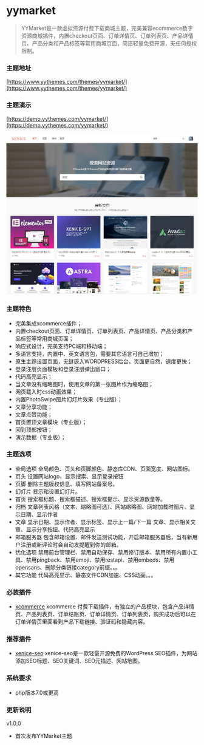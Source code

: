 # yymarket
> YYMarket是一款虚拟资源付费下载商城主题，完美兼容ecommerce数字资源商城插件，内置checkout页面、订单详情页、订单列表页、产品详情页、产品分类和产品标签等常用商城页面，简洁轻量免费开源，无任何授权限制。 

### 主题地址
[https://www.yythemes.com/themes/yymarket/](https://www.yythemes.com/themes/yymarket/)

### 主题演示
[https://demo.yythemes.com/yymarket/](https://demo.yythemes.com/yymarket/)

![yymarket](https://raw.githubusercontent.com/yythemes/yymarket/master/screenshot.png)


### 主题特色
- 完美集成xcommerce插件；
- 内置checkout页面、订单详情页、订单列表页、产品详情页、产品分类和产品标签等常用商城页面；
- 响应式设计，完美支持PC端和移动端；
- 多语言支持，内置中、英文语言包，需要其它语言可自己增加；
- 原生主题设置页面，无缝嵌入WORDPRESS后台，页面更自然，速度更快；
- 登录注册页面模板和登录注册弹出窗口；
- 代码高亮显示；
- 当文章没有缩略图时，使用文章的第一张图片作为缩略图；
- 网页载入时css动画效果；
- 内置PhotoSwipe图片幻灯片效果（专业版）；
- 文章分享功能；
- 文章点赞功能；
- 首页置顶文章模块（专业版）；
- 回到顶部按钮；
- 演示数据（专业版）；

### 主题选项
- 全局选项 全局颜色、页头和页脚颜色、静态库CDN、页面宽度、网站图标。
- 页头 设置网站logo、显示搜索、显示登录按钮
- 页脚 删除主题版权信息、填写网站备案号。
- 幻灯片 显示和设置幻灯片。
- 首页 搜索框标题、搜索框描述、搜索框提示、显示资源数量等。
- 归档 文章列表风格（文本、缩略图可选）、网站缩略图、网站加载时图片、显示日期、显示作者
- 文章 显示日期、显示作者、显示标签、显示上一篇/下一篇 文章、显示相关文章、显示分享按钮、代码高亮显示
- 邮箱服务器 包含邮箱设置、邮件发送测试功能，开启邮箱服务器后，当有新用户注册或新评论时会自动发提醒到你的邮箱。
- 优化选项 禁用前台管理栏、禁用自动保存、禁用修订版本、禁用所有内置小工具、禁用pingback、禁用emoji、禁用restapi、禁用embeds、禁用opensans、删除分类链接category前缀。。。
- 其它功能 代码高亮显示、静态文件CDN加速、CSS动画。。。


### 必装插件
- [xcommerce](https://www.xenice.com/plugins/xcommerce)
xcommerce 付费下载插件，有独立的产品模块，包含产品详情页、产品列表页、订单结账页、订单详情页、订单列表页，购买成功后可以在订单详情页里面看到产品下载链接、验证码和隐藏内容。


### 推荐插件
- [xenice-seo](https://www.xenice.com/plugins/xenice-seo)
xenice-seo是一款轻量开源免费的WordPress SEO插件，为网站添加SEO标题、SEO关键词、SEO元描述、网站地图。


### 系统要求
- php版本7.0或更高


### 更新说明

v1.0.0
- 首次发布YYMarket主题

